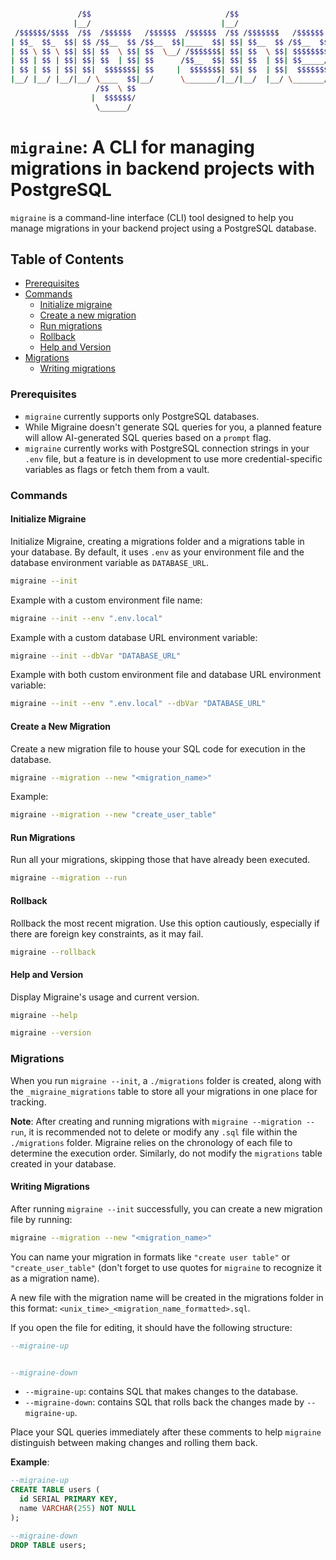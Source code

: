 ```bash

               /$$                              /$$                    
              |__/                             |__/                    
 /$$$$$$/$$$$  /$$  /$$$$$$   /$$$$$$  /$$$$$$  /$$ /$$$$$$$   /$$$$$$ 
| $$_  $$_  $$| $$ /$$__  $$ /$$__  $$|____  $$| $$| $$__  $$ /$$__  $$
| $$ \ $$ \ $$| $$| $$  \ $$| $$  \__/ /$$$$$$$| $$| $$  \ $$| $$$$$$$$
| $$ | $$ | $$| $$| $$  | $$| $$      /$$__  $$| $$| $$  | $$| $$_____/
| $$ | $$ | $$| $$|  $$$$$$$| $$     |  $$$$$$$| $$| $$  | $$|  $$$$$$$
|__/ |__/ |__/|__/ \____  $$|__/      \_______/|__/|__/  |__/ \_______/
                   /$$  \ $$                                           
                  |  $$$$$$/                                           
                   \______/                                            

```

# `migraine`: A CLI for managing migrations in backend projects with PostgreSQL

`migraine` is a command-line interface (CLI) tool designed to help you manage migrations in your backend project using a PostgreSQL database.

## Table of Contents

- [Prerequisites](#prerequisites)
- [Commands](#commands)
  - [Initialize migraine](#initialize-migraine)
  - [Create a new migration](#create-a-new-migration)
  - [Run migrations](#run-migrations)
  - [Rollback](#rollback)
  - [Help and Version](#help-and-version)
- [Migrations](#migrations)
  - [Writing migrations](#writing-migrations)

### Prerequisites

- `migraine` currently supports only PostgreSQL databases.
- While Migraine doesn't generate SQL queries for you, a planned feature will allow AI-generated SQL queries based on a `prompt` flag.
- `migraine` currently works with PostgreSQL connection strings in your `.env` file, but a feature is in development to use more credential-specific variables as flags or fetch them from a vault.

### Commands

#### Initialize Migraine

Initialize Migraine, creating a migrations folder and a migrations table in your database. By default, it uses `.env` as your environment file and the database environment variable as `DATABASE_URL`.

```bash
migraine --init
```

Example with a custom environment file name:

```bash
migraine --init --env ".env.local"
```

Example with a custom database URL environment variable:

```bash
migraine --init --dbVar "DATABASE_URL"
```

Example with both custom environment file and database URL environment variable:

```bash
migraine --init --env ".env.local" --dbVar "DATABASE_URL"
```

#### Create a New Migration

Create a new migration file to house your SQL code for execution in the database.

```bash
migraine --migration --new "<migration_name>"
```

Example:

```bash
migraine --migration --new "create_user_table"
```

#### Run Migrations

Run all your migrations, skipping those that have already been executed.

```bash
migraine --migration --run
```

#### Rollback

Rollback the most recent migration. Use this option cautiously, especially if there are foreign key constraints, as it may fail.

```bash
migraine --rollback
```

#### Help and Version

Display Migraine's usage and current version.

```bash
migraine --help
```

```bash
migraine --version
```

### Migrations

When you run `migraine --init`, a `./migrations` folder is created, along with the `_migraine_migrations` table to store all your migrations in one place for tracking.

**Note**: After creating and running migrations with `migraine --migration --run`, it is recommended not to delete or modify any `.sql` file within the `./migrations` folder. Migraine relies on the chronology of each file to determine the execution order. Similarly, do not modify the `migrations` table created in your database.

#### Writing Migrations

After running `migraine --init` successfully, you can create a new migration file by running:

```bash
migraine --migration --new "<migration_name>"
```

You can name your migration in formats like `"create user table"` or `"create_user_table"` (don't forget to use quotes for `migraine` to recognize it as a migration name).

A new file with the migration name will be created in the migrations folder in this format: `<unix_time>_<migration_name_formatted>.sql`.

If you open the file for editing, it should have the following structure:

```sql
--migraine-up


--migraine-down

```

- `--migraine-up`: contains SQL that makes changes to the database.
- `--migraine-down`: contains SQL that rolls back the changes made by `--migraine-up`.

Place your SQL queries immediately after these comments to help `migraine` distinguish between making changes and rolling them back.

**Example**:

```sql
--migraine-up
CREATE TABLE users (
  id SERIAL PRIMARY KEY,
  name VARCHAR(255) NOT NULL
);

--migraine-down
DROP TABLE users;
```
